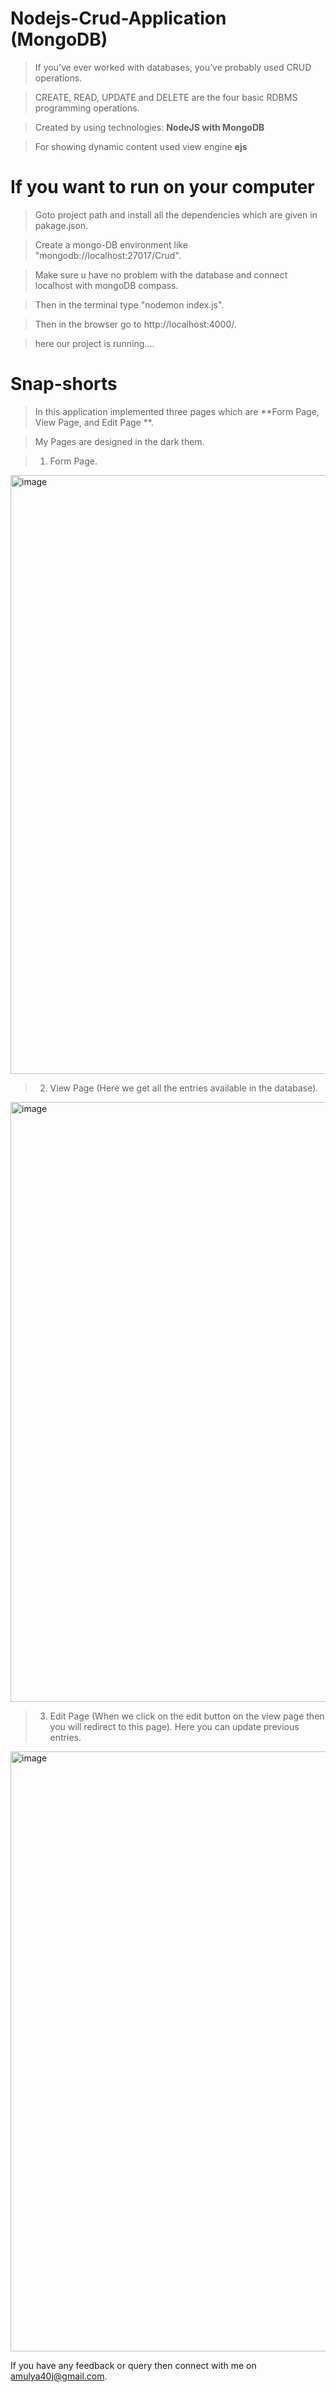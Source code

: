 # Nodejs-Crud-Application (MongoDB)
>If you’ve ever worked with databases, you’ve probably used CRUD operations.

>CREATE, READ, UPDATE and DELETE are the four basic RDBMS programming operations.

>Created by using technologies: **NodeJS with MongoDB**  

>For showing dynamic content used view engine **ejs**

# If you want to run on your computer
> Goto project path and install all the dependencies which are given in pakage.json. 

> Create a mongo-DB environment like "mongodb://localhost:27017/Crud".

> Make sure u have no problem with the database and connect localhost with mongoDB compass.

> Then in the terminal type "nodemon index.js".

> Then in the browser go to http://localhost:4000/.

> here our project is running....

# Snap-shorts
> In this application implemented three pages which are **Form Page, View Page, and Edit Page **.

> My Pages are designed in the dark them.

> 1. Form Page.
<img width="958" alt="image" src="https://user-images.githubusercontent.com/95541977/200667403-9013005b-93f4-4b8f-984a-4dbadf32c404.png">

> 2. View Page (Here we get all the entries available in the database).
<img width="960" alt="image" src="https://user-images.githubusercontent.com/95541977/200668289-05561e66-5780-4be0-863c-7c90958cb3d4.png">

> 3. Edit Page (When we click on the edit button on the view page then you will redirect to this page).
> Here you can update previous entries.
<img width="960" alt="image" src="https://user-images.githubusercontent.com/95541977/200669651-f04d59bd-a11c-40d6-b6aa-9b317b1ebb5f.png">

If you have any feedback or query then connect with me on amulya40j@gmail.com.




